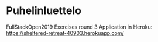 # Puhelinluettelo
FullStackOpen2019 Exercises round 3
Application in Heroku: https://sheltered-retreat-40903.herokuapp.com/
